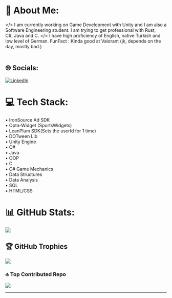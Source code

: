 # 💫 About Me:
 </> I am currently working on Game Development with Unity and I am also a <br>Software Engineering student. I am trying to get professional with Rust, <br>C#, Java and C.   </>   I have high proficiency of English, native Turkish and <br>low level of German. FunFact : Kinda good at Valorant (jk, depends on the day, mostly bad.)<br><br>


## 🌐 Socials:
[![LinkedIn](https://img.shields.io/badge/LinkedIn-%230077B5.svg?logo=linkedin&logoColor=white)](https://linkedin.com/in/www.linkedin.com/in/beren-elçin-polat-078829245) 

# 💻 Tech Stack:
• IronSource Ad SDK <br>
• Opta-Widget (SportsWidgets) <br>
• LeanPlum SDK(Sets the userId for 1 time) <br>
• DOTween Lib <br>
• Unity Engine <br>
• C# <br>
• Java <br>
• OOP <br>
• C <br>
• C# Game Mechanics <br>
• Data Structures <br>
• Data Analysis <br>
• SQL <br>
• HTML/CSS


# 📊 GitHub Stats:
![](https://github-readme-streak-stats.herokuapp.com/?user=berenpolat&theme=dark&hide_border=false)<br/>


## 🏆 GitHub Trophies
![](https://github-profile-trophy.vercel.app/?username=berenpolat&theme=radical&no-frame=false&no-bg=true&margin-w=4)


### 🔝 Top Contributed Repo
![](https://github-contributor-stats.vercel.app/api?username=berenpolat&limit=5&theme=dark&combine_all_yearly_contributions=true)


---


